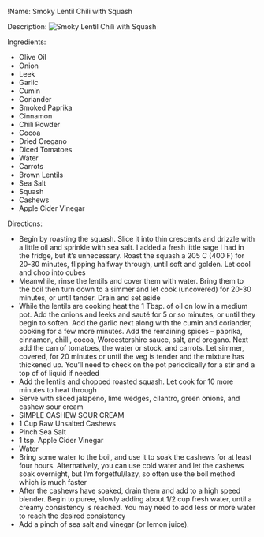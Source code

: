 !Name: Smoky Lentil Chili with Squash

Description:
![Smoky Lentil Chili with Squash](https://www.themealdb.com/images/media/meals/uwxqwy1483389553.jpg "Smoky Lentil Chili with Squash")

Ingredients:
- Olive Oil
- Onion
- Leek
- Garlic
- Cumin
- Coriander
- Smoked Paprika
- Cinnamon
- Chili Powder
- Cocoa
- Dried Oregano
- Diced Tomatoes
- Water
- Carrots
- Brown Lentils
- Sea Salt
- Squash
- Cashews
- Apple Cider Vinegar

Directions:
- Begin by roasting the squash. Slice it into thin crescents and drizzle with a little oil and sprinkle with sea salt. I added a fresh little sage I had in the fridge, but it’s unnecessary. Roast the squash a 205 C (400 F) for 20-30 minutes, flipping halfway through, until soft and golden. Let cool and chop into cubes
- Meanwhile, rinse the lentils and cover them with water. Bring them to the boil then turn down to a simmer and let cook (uncovered) for 20-30 minutes, or until tender. Drain and set aside
- While the lentils are cooking heat the 1 Tbsp. of oil on low in a medium pot. Add the onions and leeks and sauté for 5 or so minutes, or until they begin to soften. Add the garlic next along with the cumin and coriander, cooking for a few more minutes. Add the remaining spices – paprika, cinnamon, chilli, cocoa, Worcestershire sauce, salt, and oregano. Next add the can of tomatoes, the water or stock, and carrots. Let simmer, covered, for 20 minutes or until the veg is tender and the mixture has thickened up. You’ll need to check on the pot periodically for a stir and a top of of liquid if needed
- Add the lentils and chopped roasted squash. Let cook for 10 more minutes to heat through
- Serve with sliced jalapeno, lime wedges, cilantro, green onions, and cashew sour cream
- SIMPLE CASHEW SOUR CREAM
- 1 Cup Raw Unsalted Cashews
- Pinch Sea Salt
- 1 tsp. Apple Cider Vinegar
- Water
- Bring some water to the boil, and use it to soak the cashews for at least four hours. Alternatively, you can use cold water and let the cashews soak overnight, but I’m forgetful/lazy, so often use the boil method which is much faster
- After the cashews have soaked, drain them and add to a high speed blender. Begin to puree, slowly adding about 1/2 cup fresh water, until a creamy consistency is reached. You may need to add less or more water to reach the desired consistency
- Add a pinch of sea salt and vinegar (or lemon juice).
